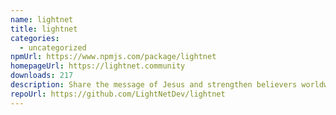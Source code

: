 ```yaml
---
name: lightnet
title: lightnet
categories:
  - uncategorized
npmUrl: https://www.npmjs.com/package/lightnet
homepageUrl: https://lightnet.community
downloads: 217
description: Share the message of Jesus and strengthen believers worldwide.
repoUrl: https://github.com/LightNetDev/lightnet
---
```

